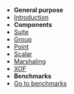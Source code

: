 - **General purpose**
- [Introduction](introduction.md)
- **Components**
- [Suite](suite.md)
- [Group](group.md)
- [Point](point.md)
- [Scalar](scalar.md)
- [Marshaling](marshalling.md)
- [XOF](xof.md)
- **Benchmarks**
- [Go to benchmarks](https://www.matteosuez.com/kyber/benchmarks)